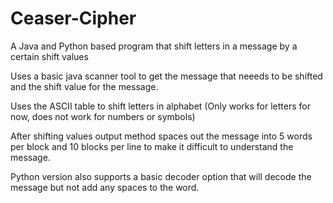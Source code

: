 # Ceaser-Cipher
A Java and Python based program that shift letters in a message by a certain shift values

Uses a basic java scanner tool to get the message that neeeds to be shifted and the shift value for the message.

Uses the ASCII table to shift letters in alphabet
(Only works for letters for now, does not work for numbers or symbols)

After shifting values output method spaces out the message into 5 words per block and 10 blocks per line to make it difficult to understand the message.

Python version also supports a basic decoder option that will decode the message but not add any spaces to the word.
